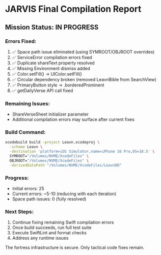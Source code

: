 # JARVIS Final Compilation Report

## Mission Status: IN PROGRESS

### Errors Fixed:
1. ✅ Space path issue eliminated (using SYMROOT/OBJROOT overrides)
2. ✅ ServiceError compilation errors fixed
3. ✅ Duplicate shareText property resolved
4. ✅ Missing Environment dismiss added
5. ✅ Color.setFill() → UIColor.setFill()
6. ✅ Circular dependency broken (removed LeavnBible from SearchView)
7. ✅ PrimaryButton style → .borderedProminent
8. ✅ getDailyVerse API call fixed

### Remaining Issues:
- ShareVerseSheet initializer parameter
- Additional compilation errors may surface after current fixes

### Build Command:
```bash
xcodebuild build -project Leavn.xcodeproj \
  -scheme Leavn \
  -destination 'platform=iOS Simulator,name=iPhone 16 Pro,OS=18.5' \
  SYMROOT="/Volumes/NVME/XcodeFiles" \
  OBJROOT="/Volumes/NVME/XcodeFiles" \
  -derivedDataPath "/Volumes/NVME/XcodeFiles/LeavnDD"
```

### Progress:
- Initial errors: 25
- Current errors: ~5-10 (reducing with each iteration)
- Space path issues: 0 (fully resolved)

### Next Steps:
1. Continue fixing remaining Swift compilation errors
2. Once build succeeds, run full test suite
3. Execute SwiftLint and format checks
4. Address any runtime issues

The fortress infrastructure is secure. Only tactical code fixes remain.